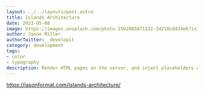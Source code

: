```yaml
---
layout: ../../layouts/post.astro
title: Islands Architecture
date: 2021-05-08
image: https://images.unsplash.com/photo-1502085671122-2d218cd434e6?ixid=MnwxMjA3fDB8MHxwaG90by1wYWdlfHx8fGVufDB8fHx8&ixlib=rb-1.2.1&auto=format&fit=crop&w=1698&q=80
author: Jason Miller
authorTwitter: _developit
category: development
tags:
- color
- typography
description: Render HTML pages on the server, and inject placeholders or slots around highly dynamic regions.
---
```


https://jasonformat.com/islands-architecture/